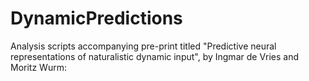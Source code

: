 # DynamicPredictions
Analysis scripts accompanying pre-print titled "Predictive neural representations of naturalistic dynamic input", by Ingmar de Vries and Moritz Wurm: 
